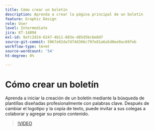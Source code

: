 ```yaml
---
title: Cómo crear un boletín
description: Aprenda a crear la página principal de un boletín
feature: Graphic Design
role: User
level: Intermediate
jira: KT-14894
exl-id: 9afc2d24-6247-4b11-883e-d85d5bc6e8d7
source-git-commit: 5067e02da7d74d366c797e81a6a5d0ee9ac69feb
workflow-type: tm+mt
source-wordcount: '54'
ht-degree: 0%

---
```


# Cómo crear un boletín

Aprenda a iniciar la creación de un boletín mediante la búsqueda de plantillas diseñadas profesionalmente con palabras clave. Después de cambiar el logotipo y la copia de texto, puede invitar a sus colegas a colaborar y agregar su propio contenido.

>[!VIDEO](https://video.tv.adobe.com/v/3427120?quality=12&learn=on&hidetitle=true)

